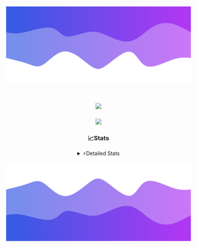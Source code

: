 ![Header](./header.png)
<div align="center">

<h1 align="center">
  <a href="https://git.io/typing-svg">
    <img src="https://readme-typing-svg.herokuapp.com/?lines=Hello,+There!+👋;This+is+chicho.;CEO+on+Hely+Development....;&center=true&size=25">
  </a>
</h1>
  
<p align="center">
  <img src="https://lanyard.cnrad.dev/api/852683595378196480" />
</p>

### 📈Stats
<details>
    <summary> ⚡Detailed Stats</summary>
    <br/>

<!--START_SECTION:waka-->
![Code Time](http://img.shields.io/badge/Code%20Time-241%20hrs%2046%20mins-blue)

![Profile Views](http://img.shields.io/badge/Profile%20Views-3-blue)

**🐱 My GitHub Data** 

> 📦 42.4 kB Used in GitHub's Storage 
 > 
> 🏆 22 Contributions in the Year 2023
 > 
> 🚫 Not Opted to Hire
 > 
> 📜 7 Public Repositories 
 > 
> 🔑 9 Private Repositories 
 > 
**I'm a Night 🦉** 

```text
🌞 Morning                15 commits          ██░░░░░░░░░░░░░░░░░░░░░░░   07.14 % 
🌆 Daytime                27 commits          ███░░░░░░░░░░░░░░░░░░░░░░   12.86 % 
🌃 Evening                105 commits         ████████████░░░░░░░░░░░░░   50.00 % 
🌙 Night                  63 commits          ████████░░░░░░░░░░░░░░░░░   30.00 % 
```
📅 **I'm Most Productive on Wednesday** 

```text
Monday                   13 commits          ██░░░░░░░░░░░░░░░░░░░░░░░   06.19 % 
Tuesday                  40 commits          █████░░░░░░░░░░░░░░░░░░░░   19.05 % 
Wednesday                42 commits          █████░░░░░░░░░░░░░░░░░░░░   20.00 % 
Thursday                 25 commits          ███░░░░░░░░░░░░░░░░░░░░░░   11.90 % 
Friday                   32 commits          ████░░░░░░░░░░░░░░░░░░░░░   15.24 % 
Saturday                 23 commits          ███░░░░░░░░░░░░░░░░░░░░░░   10.95 % 
Sunday                   35 commits          ████░░░░░░░░░░░░░░░░░░░░░   16.67 % 
```


📊 **This Week I Spent My Time On** 

```text
🕑︎ Time Zone: America/Argentina/Buenos_Aires

💬 Programming Languages: 
HTML                     1 hr 56 mins        ████████░░░░░░░░░░░░░░░░░   32.75 % 
Python                   1 hr 18 mins        ██████░░░░░░░░░░░░░░░░░░░   22.02 % 
C++                      1 hr 11 mins        █████░░░░░░░░░░░░░░░░░░░░   20.01 % 
SCSS                     38 mins             ███░░░░░░░░░░░░░░░░░░░░░░   10.86 % 
CSS                      27 mins             ██░░░░░░░░░░░░░░░░░░░░░░░   07.78 % 

🔥 Editors: 
VS Code                  4 hrs 25 mins       ███████████████████░░░░░░   74.46 % 
Visual Studio            1 hr 31 mins        ██████░░░░░░░░░░░░░░░░░░░   25.54 % 

🐱‍💻 Projects: 
Unknown Project          1 hr 18 mins        ██████░░░░░░░░░░░░░░░░░░░   22.02 % 
pagina-1                 1 hr 17 mins        █████░░░░░░░░░░░░░░░░░░░░   21.81 % 
belware                  1 hr 10 mins        █████░░░░░░░░░░░░░░░░░░░░   19.69 % 
InfantryCheats           58 mins             ████░░░░░░░░░░░░░░░░░░░░░   16.35 % 
web                      26 mins             ██░░░░░░░░░░░░░░░░░░░░░░░   07.38 % 

💻 Operating System: 
Windows                  5 hrs 56 mins       █████████████████████████   100.00 % 
```

**I Mostly Code in JavaScript** 

```text
JavaScript               8 repos             █████████░░░░░░░░░░░░░░░░   36.36 % 
CSS                      3 repos             ███░░░░░░░░░░░░░░░░░░░░░░   13.64 % 
HTML                     2 repos             ██░░░░░░░░░░░░░░░░░░░░░░░   09.09 % 
C#                       2 repos             ██░░░░░░░░░░░░░░░░░░░░░░░   09.09 % 
Batchfile                1 repo              █░░░░░░░░░░░░░░░░░░░░░░░░   04.55 % 
```




 Last Updated on 28/07/2023 20:11:57 UTC
<!--END_SECTION:waka-->
</details>

![Footer](./footer.png)
